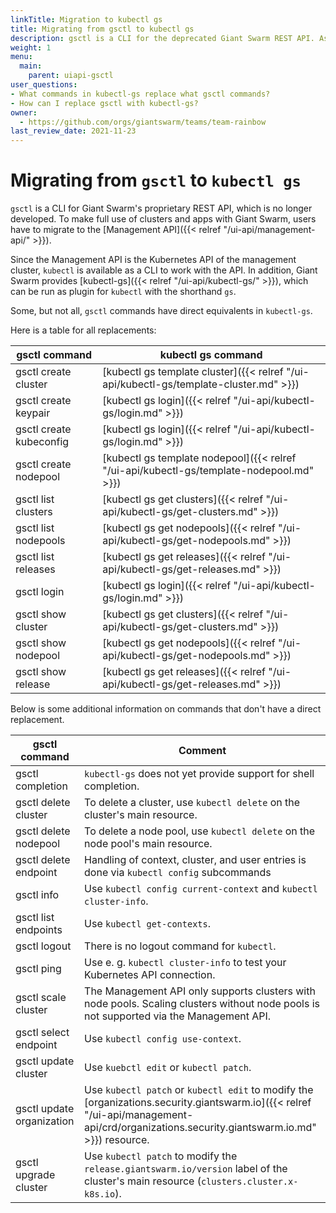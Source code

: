 ```yaml
---
linkTitle: Migration to kubectl gs
title: Migrating from gsctl to kubectl gs
description: gsctl is a CLI for the deprecated Giant Swarm REST API. As you move from the REST API towards the Management API, you'll have to say good bye to gsctl and embrace kubectl-gs, step by step. This page should help you make the transition smoothly.
weight: 1
menu:
  main:
    parent: uiapi-gsctl
user_questions:
- What commands in kubectl-gs replace what gsctl commands?
- How can I replace gsctl with kubectl-gs?
owner:
  - https://github.com/orgs/giantswarm/teams/team-rainbow
last_review_date: 2021-11-23
---
```


# Migrating from `gsctl` to `kubectl gs`

`gsctl` is a CLI for Giant Swarm's proprietary REST API, which is no longer developed. To make full use of clusters and apps with Giant Swarm, users have to migrate to the [Management API]({{< relref "/ui-api/management-api/" >}}).

Since the Management API is the Kubernetes API of the management cluster, `kubectl` is available as a CLI to work with the API. In addition, Giant Swarm provides [kubectl-gs]({{< relref "/ui-api/kubectl-gs/" >}}), which can be run as plugin for `kubectl` with the shorthand `gs`.

Some, but not all, `gsctl` commands have direct equivalents in `kubectl-gs`.

Here is a table for all replacements:

| gsctl command           | kubectl gs command |
|-------------------------|--------------------|
| gsctl create cluster    | [kubectl gs template cluster]({{< relref "/ui-api/kubectl-gs/template-cluster.md" >}}) |
| gsctl create keypair    | [kubectl gs login]({{< relref "/ui-api/kubectl-gs/login.md" >}}) |
| gsctl create kubeconfig | [kubectl gs login]({{< relref "/ui-api/kubectl-gs/login.md" >}}) |
| gsctl create nodepool   | [kubectl gs template nodepool]({{< relref "/ui-api/kubectl-gs/template-nodepool.md" >}}) |
| gsctl list clusters     | [kubectl gs get clusters]({{< relref "/ui-api/kubectl-gs/get-clusters.md" >}}) |
| gsctl list nodepools    | [kubectl gs get nodepools]({{< relref "/ui-api/kubectl-gs/get-nodepools.md" >}}) |
| gsctl list releases     | [kubectl gs get releases]({{< relref "/ui-api/kubectl-gs/get-releases.md" >}}) |
| gsctl login             | [kubectl gs login]({{< relref "/ui-api/kubectl-gs/login.md" >}}) |
| gsctl show cluster      | [kubectl gs get clusters]({{< relref "/ui-api/kubectl-gs/get-clusters.md" >}}) |
| gsctl show nodepool     | [kubectl gs get nodepools]({{< relref "/ui-api/kubectl-gs/get-nodepools.md" >}}) |
| gsctl show release      | [kubectl gs get releases]({{< relref "/ui-api/kubectl-gs/get-releases.md" >}}) |

Below is some additional information on commands that don't have a direct replacement.

| gsctl command | Comment |
|---------------|---------|
| gsctl completion | `kubectl-gs` does not yet provide support for shell completion. |
| gsctl delete cluster | To delete a cluster, use `kubectl delete` on the cluster's main resource. |
| gsctl delete nodepool | To delete a node pool, use `kubectl delete` on the node pool's main resource. |
| gsctl delete endpoint | Handling of context, cluster, and user entries is done via `kubectl config` subcommands |
| gsctl info | Use `kubectl config current-context` and `kubectl cluster-info`. |
| gsctl list endpoints | Use `kubectl get-contexts`. |
| gsctl logout | There is no logout command for `kubectl`. |
| gsctl ping | Use e. g. `kubectl cluster-info` to test your Kubernetes API connection. |
| gsctl scale cluster | The Management API only supports clusters with node pools. Scaling clusters without node pools is not supported via the Management API. |
| gsctl select endpoint | Use `kubectl config use-context`. |
| gsctl update cluster | Use `kuebctl edit` or `kubectl patch`. |
| gsctl update organization | Use `kubectl patch` or `kubectl edit` to modify the [organizations.security.giantswarm.io]({{< relref "/ui-api/management-api/crd/organizations.security.giantswarm.io.md" >}}) resource. |
| gsctl upgrade cluster | Use `kubectl patch` to modify the `release.giantswarm.io/version` label of the cluster's main resource (`clusters.cluster.x-k8s.io`). |
